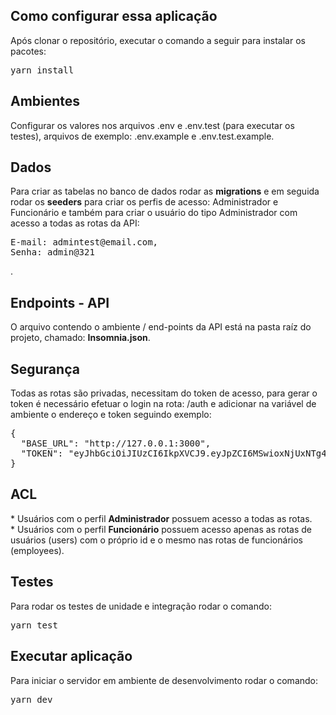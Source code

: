 ## Como configurar essa aplicação
<p>Após clonar o repositório, executar o comando a seguir para instalar os pacotes:</p>
<pre>
yarn install
</pre>

## Ambientes
<p>Configurar os valores nos arquivos .env e .env.test (para executar os testes), arquivos de exemplo: .env.example e .env.test.example.</p>

## Dados
<p>Para criar as tabelas no banco de dados rodar as <b>migrations</b> e em seguida rodar os <b>seeders</b> para criar os perfis de acesso: Administrador e Funcionário e também para criar o usuário do tipo Administrador com acesso a todas as rotas da API:</p>
<pre>
E-mail: admintest@email.com,
Senha: admin@321
</pre>.

## Endpoints - API
<p>O arquivo contendo o ambiente / end-points da API está na pasta raíz do projeto, chamado: <b>Insomnia.json</b>.</p>

## Segurança
<p>Todas as rotas são privadas, necessitam do token de acesso, para gerar o token é necessário efetuar o login na rota: /auth e adicionar na variável de ambiente o endereço e token seguindo exemplo:</p>
<pre>
{
  "BASE_URL": "http://127.0.0.1:3000",
  "TOKEN": "eyJhbGciOiJIUzCI6IkpXVCJ9.eyJpZCI6MSwioxNjUxNTg4OTcyfQ.Y24Tf2CpGrYtm-BGy1oTxbng6ou19SFy0JY"
}
</pre>


## ACL
<p>
* Usuários com o perfil <b>Administrador</b> possuem acesso a todas as rotas. <br>
* Usuários com o perfil <b>Funcionário</b> possuem acesso apenas as rotas de usuários (users) com o próprio id e o mesmo nas rotas de funcionários (employees).</p>

## Testes
<p>Para rodar os testes de unidade e integração rodar o comando:</p>
<pre>yarn test</pre>

## Executar aplicação
<p>Para iniciar o servidor em ambiente de desenvolvimento rodar o comando:</p>
<pre>yarn dev</pre>
